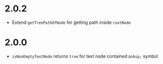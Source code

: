 # 2.0.2

- Extend `getTreePathOfNode` for getting path inside `rootNode`

# 2.0.0

- `isNonEmptyTextNode` returns `true` for text node contained `&nbsp;` symbol
